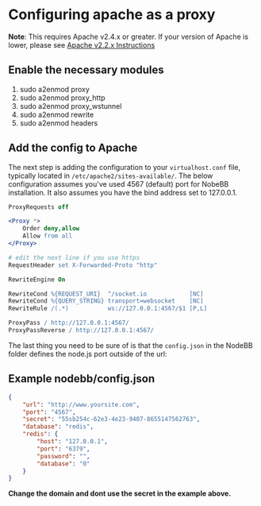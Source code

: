 Configuring apache as a proxy
=============================

**Note**: This requires Apache v2.4.x or greater. If your version of Apache is lower, please see [Apache v2.2.x Instructions](proxies/apache2.2)

Enable the necessary modules
----------------------------

1.  sudo a2enmod proxy
2.  sudo a2enmod proxy\_http
3.  sudo a2enmod proxy\_wstunnel
4.  sudo a2enmod rewrite
5.  sudo a2enmod headers

Add the config to Apache
------------------------

The next step is adding the configuration to your `virtualhost.conf`
file, typically located in `/etc/apache2/sites-available/`. The below
configuration assumes you've used 4567 (default) port for NobeBB
installation. It also assumes you have the bind address set to
127.0.0.1.

``` apache
ProxyRequests off

<Proxy *>
    Order deny,allow
    Allow from all
</Proxy>

# edit the next line if you use https
RequestHeader set X-Forwarded-Proto "http"

RewriteEngine On

RewriteCond %{REQUEST_URI}  ^/socket.io            [NC]
RewriteCond %{QUERY_STRING} transport=websocket    [NC]
RewriteRule /(.*)           ws://127.0.0.1:4567/$1 [P,L]

ProxyPass / http://127.0.0.1:4567/
ProxyPassReverse / http://127.0.0.1:4567/
```

The last thing you need to be sure of is that the `config.json` in the
NodeBB folder defines the node.js port outside of the url:

Example nodebb/config.json
--------------------------

``` json
{
    "url": "http://www.yoursite.com",
    "port": "4567",
    "secret": "55sb254c-62e3-4e23-9407-8655147562763",
    "database": "redis",
    "redis": {
        "host": "127.0.0.1",
        "port": "6379",
        "password": "",
        "database": "0"
    }
}
```

**Change the domain and dont use the secret in the example above.**

